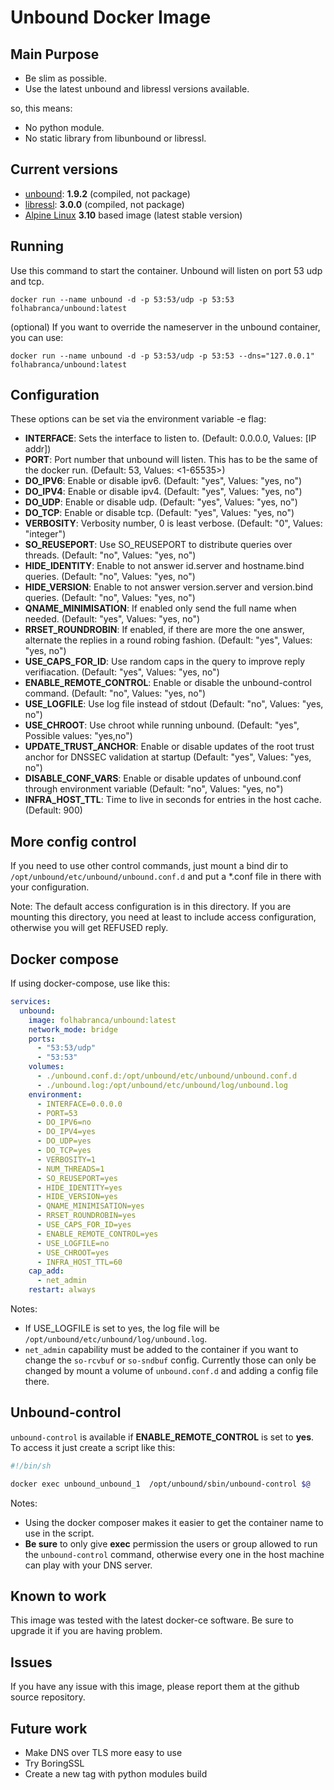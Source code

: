 # Unbound Docker Image

## Main Purpose

- Be slim as possible.
- Use the latest unbound and libressl versions available.

so, this means:

- No python module.
- No static library from libunbound or libressl.

## Current versions

- [unbound](https://nlnetlabs.nl/projects/unbound/about/): **1.9.2** (compiled, not package)
- [libressl](http://www.libressl.org/): **3.0.0** (compiled, not package)
- [Alpine Linux](https://alpinelinux.org/) **3.10** based image (latest stable version)

## Running

Use this command to start the container. Unbound will listen on port 53 udp and tcp.

```docker run --name unbound -d -p 53:53/udp -p 53:53 folhabranca/unbound:latest```

(optional)
If you want to override the nameserver in the unbound container, you can use:

```docker run --name unbound -d -p 53:53/udp -p 53:53 --dns="127.0.0.1" folhabranca/unbound:latest```

## Configuration

These options can be set via the environment variable -e flag:

- **INTERFACE**: Sets the interface to listen to. (Default: 0.0.0.0, Values: [IP addr])
- **PORT**: Port number that unbound will listen. This has to be the same of the docker run. (Default: 53, Values: <1-65535>)
- **DO_IPV6**: Enable or disable ipv6. (Default: "yes", Values: "yes, no")
- **DO_IPV4**: Enable or disable ipv4. (Default: "yes", Values: "yes, no")
- **DO_UDP**: Enable or disable udp. (Default: "yes", Values: "yes, no")
- **DO_TCP**: Enable or disable tcp. (Default: "yes", Values: "yes, no")
- **VERBOSITY**: Verbosity number, 0 is least verbose. (Default: "0", Values: "integer")
- **SO_REUSEPORT**: Use SO_REUSEPORT to distribute queries over threads. (Default: "no", Values: "yes, no")
- **HIDE_IDENTITY**: Enable to not answer id.server and hostname.bind queries. (Default: "no", Values: "yes, no")
- **HIDE_VERSION**: Enable to not answer version.server and version.bind queries. (Default: "no", Values: "yes, no")
- **QNAME_MINIMISATION**: If enabled only send the full name when needed. (Default: "yes", Values: "yes, no")
- **RRSET_ROUNDROBIN**: If enabled, if there are more the one answer, alternate the replies in a round robing fashion. (Default: "yes", Values: "yes, no")
- **USE_CAPS_FOR_ID**: Use random caps in the query to improve reply verifiacation. (Default: "yes", Values: "yes, no")
- **ENABLE_REMOTE_CONTROL**: Enable or disable the unbound-control command. (Default: "no", Values: "yes, no")
- **USE_LOGFILE**: Use log file instead of stdout (Default: "no", Values: "yes, no")
- **USE_CHROOT**: Use chroot while running unbound. (Default: "yes", Possible values: "yes,no")
- **UPDATE_TRUST_ANCHOR**: Enable or disable updates of the root trust anchor for DNSSEC validation at startup (Default: "yes", Values: "yes, no")
- **DISABLE_CONF_VARS**: Enable or disable updates of unbound.conf through environment variable (Default: "no", Values: "yes, no")
- **INFRA_HOST_TTL**: Time  to live in seconds for entries in the host cache. (Default: 900)

## More config control

If you need to use other control commands, just mount a bind dir to
`/opt/unbound/etc/unbound/unbound.conf.d` and put a *.conf file in there with your configuration.

Note: The default access configuration is in this directory. If you are mounting this directory, you need at
least to include access configuration, otherwise you will get REFUSED reply.

## Docker compose

If using docker-compose, use like this:

```Yaml
services:
  unbound:
    image: folhabranca/unbound:latest
    network_mode: bridge
    ports:
      - "53:53/udp"
      - "53:53"
    volumes:
      - ./unbound.conf.d:/opt/unbound/etc/unbound/unbound.conf.d
      - ./unbound.log:/opt/unbound/etc/unbound/log/unbound.log
    environment:
      - INTERFACE=0.0.0.0
      - PORT=53
      - DO_IPV6=no
      - DO_IPV4=yes
      - DO_UDP=yes
      - DO_TCP=yes
      - VERBOSITY=1
      - NUM_THREADS=1
      - SO_REUSEPORT=yes
      - HIDE_IDENTITY=yes
      - HIDE_VERSION=yes
      - QNAME_MINIMISATION=yes
      - RRSET_ROUNDROBIN=yes
      - USE_CAPS_FOR_ID=yes
      - ENABLE_REMOTE_CONTROL=yes
      - USE_LOGFILE=no
      - USE_CHROOT=yes
      - INFRA_HOST_TTL=60
    cap_add:
      - net_admin
    restart: always
```

Notes:

- If USE_LOGFILE is set to yes, the log file will be `/opt/unbound/etc/unbound/log/unbound.log`.
- `net_admin` capability must be added to the container if you want to change the `so-rcvbuf` or `so-sndbuf` config.
   Currently those can only be changed by mount a volume of `unbound.conf.d` and adding a config file there.

## Unbound-control

`unbound-control` is available if **ENABLE_REMOTE_CONTROL** is set to **yes**. To access it
just create a script like this:

```sh
#!/bin/sh

docker exec unbound_unbound_1  /opt/unbound/sbin/unbound-control $@
```

Notes:

- Using the docker composer makes it easier to get the container name to use in the script.
- **Be sure** to only give **exec** permission the users or group allowed to run the `unbound-control` command, otherwise every one in the host machine can play with your DNS server.

## Known to work

This image was tested with the latest docker-ce software. Be sure to upgrade it if you are having problem.

## Issues

If you have any issue with this image, please report them at the github source repository.

## Future work

- Make DNS over TLS more easy to use
- Try BoringSSL
- Create a new tag with python modules build
